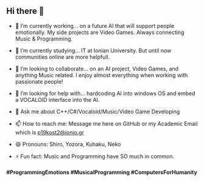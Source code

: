 ## Hi there 👋

<!--
![GitHub Logo](https://github.githubassets.com/images/modules/logos_page/GitHub-Mark.png)
-->

<!--
**KuhakuNeko/KuhakuNeko** is a ✨ _special_ ✨ repository because its `README.md` (this file) appears on your GitHub profile.
-->

- 🔭 I’m currently working... on a future AI that will support people emotionally. My side projects are Video Games. Always connecting Music & Programming.
- 🌱 I’m currently studying... IT at Ionian University. But until now communities online are more helpfull.
- 👯 I’m looking to collaborate... on an AI project, Video Games, and anything Music related. I enjoy almost everything when working with passionate people!
- 🤔 I’m looking for help with... hardcoding AI into windows OS and embed a VOCALOID interface into the AI.
- 💬 Ask me about C++/C#/Vocaloid/Music/Video Game Developing

- 📫 How to reach me: Message me here on GitHub or my Academic Email which is p19kost2@ionio.gr
- 😄 Pronouns: Shiro, Yozora, Kuhaku, Neko

- ⚡ Fun fact: Music and Programming have SO much in common.

<!--
[![HitCount](http://hits.dwyl.com/KuhakuNeko/KuhakuNeko.svg)](http://hits.dwyl.com/KuhakuNeko/KuhakuNeko)
-->

#### #ProgrammingEmotions #MusicalProgramming #ComputersForHumanity
